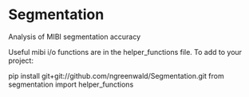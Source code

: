 # Segmentation
Analysis of MIBI segmentation accuracy

Useful mibi i/o functions are in the helper_functions file. To add to your project:

pip install git+git://github.com/ngreenwald/Segmentation.git
from segmentation import helper_functions
